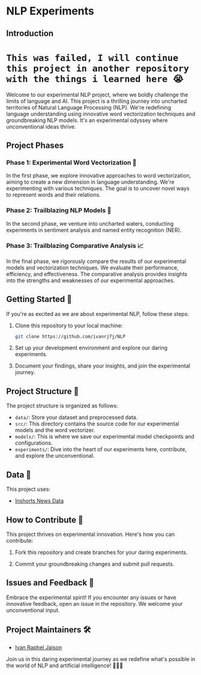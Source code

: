 # NLP Experiments

## Introduction

# `This was failed, I will continue this project in another repository with the things i learned here 😭`

Welcome to our experimental NLP project, where we boldly challenge the limits of language and AI. This project is a thrilling journey into uncharted territories of Natural Language Processing (NLP). We're redefining language understanding using innovative word vectorization techniques and groundbreaking NLP models. It's an experimental odyssey where unconventional ideas thrive.

## Project Phases

### Phase 1: Experimental Word Vectorization 🧠

In the first phase, we explore innovative approaches to word vectorization, aiming to create a new dimension in language understanding. We're experimenting with various techniques. The goal is to uncover novel ways to represent words and their relations.

### Phase 2: Trailblazing NLP Models 🤖

In the second phase, we venture into uncharted waters, conducting experiments in sentiment analysis and named entity recognition (NER). 

### Phase 3: Trailblazing Comparative Analysis 📈

In the final phase, we rigorously compare the results of our experimental models and vectorization techniques. We evaluate their performance, efficiency, and effectiveness. The comparative analysis provides insights into the strengths and weaknesses of our experimental approaches.

## Getting Started 🚀

If you're as excited as we are about experimental NLP, follow these steps:

1. Clone this repository to your local machine:

   ```bash
   git clone https://github.com/ivanrj7j/NLP
   ```

2. Set up your development environment and explore our daring experiments.

3. Document your findings, share your insights, and join the experimental journey.

## Project Structure 📂

The project structure is organized as follows:

- `data/`: Store your dataset and preprocessed data.
- `src/`: This directory contains the source code for our experimental models and the word vectorizer.
- `models/`: This is where we save our experimental model checkpoints and configurations.
- `experiments/`: Dive into the heart of our experiments here, contribute, and explore the unconventional.

## Data 💾

This project uses:
   - [Inshorts News Data](https://www.kaggle.com/datasets/shashichander009/inshorts-news-data)

## How to Contribute 🤝

This project thrives on experimental innovation. Here's how you can contribute:

1. Fork this repository and create branches for your daring experiments.

2. Commit your groundbreaking changes and submit pull requests.

## Issues and Feedback 🤔

Embrace the experimental spirit! If you encounter any issues or have innovative feedback, open an issue in the repository. We welcome your unconventional input.

## Project Maintainers 🛠️

- [Ivan Raphel Jaison](https://github.com/ivanrj7j)

Join us in this daring experimental journey as we redefine what's possible in the world of NLP and artificial intelligence! 💬🚀🤖
